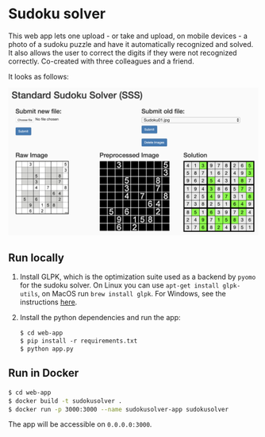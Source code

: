 # Sudoku solver
This web app lets one upload - or take and upload, on mobile devices - a photo of a sudoku puzzle and have it
 automatically recognized and solved. It also allows the user to correct the digits if they were not recognized correctly. Co-created with three colleagues and a friend.
 
 It looks as follows:

![Screenshot of the web app](webapp_screenshot.png?raw=true")


## Run locally
1. Install GLPK, which is the optimization suite used as a backend by `pyomo` for the sudoku solver. On Linux you can
 use `apt-get install glpk-utils`, on MacOS run `brew install glpk`. For Windows, see
 the instructions [here](http://winglpk.sourceforge.net). 
   
2. Install the python dependencies and run the app:
    ```shell script
    $ cd web-app
    $ pip install -r requirements.txt
    $ python app.py
    ```

## Run in Docker
```bash
$ cd web-app
$ docker build -t sudokusolver .
$ docker run -p 3000:3000 --name sudokusolver-app sudokusolver
```
The app will be accessible on `0.0.0.0:3000`.
